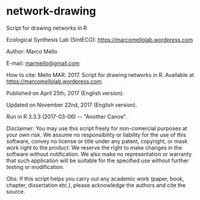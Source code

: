 # network-drawing
Script for drawing networks in R

Ecological Synthesis Lab (SintECO): https://marcomellolab.wordpress.com

Author: Marco Mello

E-mail: marmello@gmail.com 

How to cite: Mello MAR. 2017. Script for drawing networks in R. Available at https://marcomellolab.wordpress.com.

Published on April 25th, 2017 (English version).

Updated on November 22nd, 2017 (English version).

Run in R 3.3.3 (2017-03-06) -- "Another Canoe".

Disclaimer: You may use this script freely for non-comercial purposes at your own risk. We assume no responsibility or liability for the use of this software, convey no license or title under any patent, copyright, or mask work right to the product. We reserve the right to make changes in the software without notification. We also make no representation or warranty that such application will be suitable for the specified use without further testing or modification.

Obs: If this script helps you carry out any academic work (paper, book, chapter, dissertation etc.), please acknowledge the authors and cite the source.
